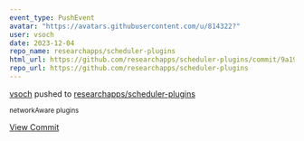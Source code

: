 ```yaml
---
event_type: PushEvent
avatar: "https://avatars.githubusercontent.com/u/814322?"
user: vsoch
date: 2023-12-04
repo_name: researchapps/scheduler-plugins
html_url: https://github.com/researchapps/scheduler-plugins/commit/9a19ddeb40a864a59133a22aa5439dfc1357ee51
repo_url: https://github.com/researchapps/scheduler-plugins
---
```


<a href='https://github.com/vsoch' target='_blank'>vsoch</a> pushed to <a href='https://github.com/researchapps/scheduler-plugins' target='_blank'>researchapps/scheduler-plugins</a>

<small>networkAware plugins</small>

<a href='https://github.com/researchapps/scheduler-plugins/commit/9a19ddeb40a864a59133a22aa5439dfc1357ee51' target='_blank'>View Commit</a>